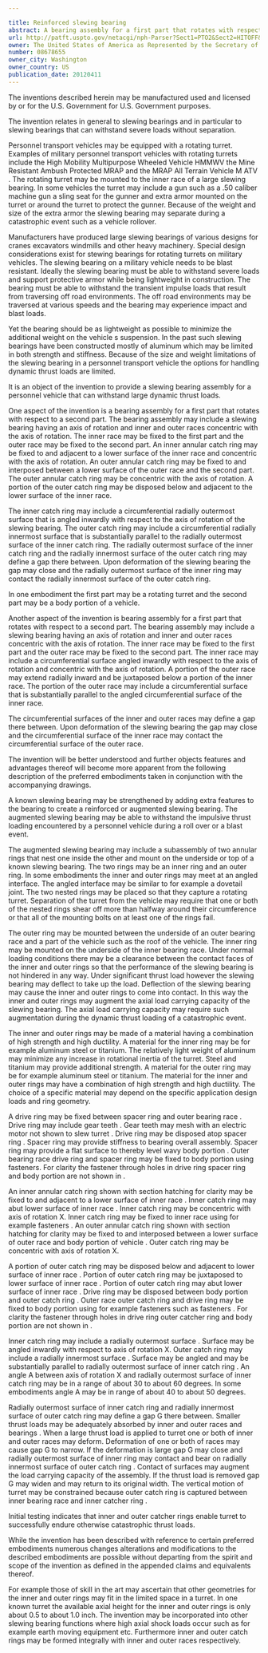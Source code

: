 ```yaml
---

title: Reinforced slewing bearing
abstract: A bearing assembly for a first part that rotates with respect to a second part may include a slewing bearing having an axis of rotation and inner and outer races concentric with the axis of rotation. The inner race may be fixed to the first part and the outer race may be fixed to the second part. An inner, annular catch ring may be fixed to and adjacent to a lower surface of the inner race. An outer, annular catch ring may be fixed to and interposed between a lower surface of the outer race and the second part. A portion of the outer catch ring may be disposed below and adjacent to the lower surface of the inner race.
url: http://patft.uspto.gov/netacgi/nph-Parser?Sect1=PTO2&Sect2=HITOFF&p=1&u=%2Fnetahtml%2FPTO%2Fsearch-adv.htm&r=1&f=G&l=50&d=PALL&S1=08678655&OS=08678655&RS=08678655
owner: The United States of America as Represented by the Secretary of the Army
number: 08678655
owner_city: Washington
owner_country: US
publication_date: 20120411
---
```

The inventions described herein may be manufactured used and licensed by or for the U.S. Government for U.S. Government purposes.

The invention relates in general to slewing bearings and in particular to slewing bearings that can withstand severe loads without separation.

Personnel transport vehicles may be equipped with a rotating turret. Examples of military personnel transport vehicles with rotating turrets include the High Mobility Multipurpose Wheeled Vehicle HMMWV the Mine Resistant Ambush Protected MRAP and the MRAP All Terrain Vehicle M ATV . The rotating turret may be mounted to the inner race of a large slewing bearing. In some vehicles the turret may include a gun such as a .50 caliber machine gun a sling seat for the gunner and extra armor mounted on the turret or around the turret to protect the gunner. Because of the weight and size of the extra armor the slewing bearing may separate during a catastrophic event such as a vehicle rollover.

Manufacturers have produced large slewing bearings of various designs for cranes excavators windmills and other heavy machinery. Special design considerations exist for stewing bearings for rotating turrets on military vehicles. The slewing bearing on a military vehicle needs to be blast resistant. Ideally the slewing bearing must be able to withstand severe loads and support protective armor while being lightweight in construction. The bearing must be able to withstand the transient impulse loads that result from traversing off road environments. The off road environments may be traversed at various speeds and the bearing may experience impact and blast loads.

Yet the bearing should be as lightweight as possible to minimize the additional weight on the vehicle s suspension. In the past such slewing bearings have been constructed mostly of aluminum which may be limited in both strength and stiffness. Because of the size and weight limitations of the slewing bearing in a personnel transport vehicle the options for handling dynamic thrust loads are limited.

It is an object of the invention to provide a slewing bearing assembly for a personnel vehicle that can withstand large dynamic thrust loads.

One aspect of the invention is a bearing assembly for a first part that rotates with respect to a second part. The bearing assembly may include a slewing bearing having an axis of rotation and inner and outer races concentric with the axis of rotation. The inner race may be fixed to the first part and the outer race may be fixed to the second part. An inner annular catch ring may be fixed to and adjacent to a lower surface of the inner race and concentric with the axis of rotation. An outer annular catch ring may be fixed to and interposed between a lower surface of the outer race and the second part. The outer annular catch ring may be concentric with the axis of rotation. A portion of the outer catch ring may be disposed below and adjacent to the lower surface of the inner race.

The inner catch ring may include a circumferential radially outermost surface that is angled inwardly with respect to the axis of rotation of the slewing bearing. The outer catch ring may include a circumferential radially innermost surface that is substantially parallel to the radially outermost surface of the inner catch ring. The radially outermost surface of the inner catch ring and the radially innermost surface of the outer catch ring may define a gap there between. Upon deformation of the slewing bearing the gap may close and the radially outermost surface of the inner ring may contact the radially innermost surface of the outer catch ring.

In one embodiment the first part may be a rotating turret and the second part may be a body portion of a vehicle.

Another aspect of the invention is bearing assembly for a first part that rotates with respect to a second part. The bearing assembly may include a slewing bearing having an axis of rotation and inner and outer races concentric with the axis of rotation. The inner race may be fixed to the first part and the outer race may be fixed to the second part. The inner race may include a circumferential surface angled inwardly with respect to the axis of rotation and concentric with the axis of rotation. A portion of the outer race may extend radially inward and be juxtaposed below a portion of the inner race. The portion of the outer race may include a circumferential surface that is substantially parallel to the angled circumferential surface of the inner race.

The circumferential surfaces of the inner and outer races may define a gap there between. Upon deformation of the slewing bearing the gap may close and the circumferential surface of the inner race may contact the circumferential surface of the outer race.

The invention will be better understood and further objects features and advantages thereof will become more apparent from the following description of the preferred embodiments taken in conjunction with the accompanying drawings.

A known slewing bearing may be strengthened by adding extra features to the bearing to create a reinforced or augmented slewing bearing. The augmented slewing bearing may be able to withstand the impulsive thrust loading encountered by a personnel vehicle during a roll over or a blast event.

The augmented slewing bearing may include a subassembly of two annular rings that nest one inside the other and mount on the underside or top of a known slewing bearing. The two rings may be an inner ring and an outer ring. In some embodiments the inner and outer rings may meet at an angled interface. The angled interface may be similar to for example a dovetail joint. The two nested rings may be placed so that they capture a rotating turret. Separation of the turret from the vehicle may require that one or both of the nested rings shear off more than halfway around their circumference or that all of the mounting bolts on at least one of the rings fail.

The outer ring may be mounted between the underside of an outer bearing race and a part of the vehicle such as the roof of the vehicle. The inner ring may be mounted on the underside of the inner bearing race. Under normal loading conditions there may be a clearance between the contact faces of the inner and outer rings so that the performance of the slewing bearing is not hindered in any way. Under significant thrust load however the slewing bearing may deflect to take up the load. Deflection of the slewing bearing may cause the inner and outer rings to come into contact. In this way the inner and outer rings may augment the axial load carrying capacity of the slewing bearing. The axial load carrying capacity may require such augmentation during the dynamic thrust loading of a catastrophic event.

The inner and outer rings may be made of a material having a combination of high strength and high ductility. A material for the inner ring may be for example aluminum steel or titanium. The relatively light weight of aluminum may minimize any increase in rotational inertia of the turret. Steel and titanium may provide additional strength. A material for the outer ring may be for example aluminum steel or titanium. The material for the inner and outer rings may have a combination of high strength and high ductility. The choice of a specific material may depend on the specific application design loads and ring geometry.

A drive ring may be fixed between spacer ring and outer bearing race . Drive ring may include gear teeth . Gear teeth may mesh with an electric motor not shown to slew turret . Drive ring may be disposed atop spacer ring . Spacer ring may provide stiffness to bearing overall assembly. Spacer ring may provide a flat surface to thereby level wavy body portion . Outer bearing race drive ring and spacer ring may be fixed to body portion using fasteners. For clarity the fastener through holes in drive ring spacer ring and body portion are not shown in .

An inner annular catch ring shown with section hatching for clarity may be fixed to and adjacent to a lower surface of inner race . Inner catch ring may abut lower surface of inner race . Inner catch ring may be concentric with axis of rotation X. Inner catch ring may be fixed to inner race using for example fasteners . An outer annular catch ring shown with section hatching for clarity may be fixed to and interposed between a lower surface of outer race and body portion of vehicle . Outer catch ring may be concentric with axis of rotation X.

A portion of outer catch ring may be disposed below and adjacent to lower surface of inner race . Portion of outer catch ring may be juxtaposed to lower surface of inner race . Portion of outer catch ring may abut lower surface of inner race . Drive ring may be disposed between body portion and outer catch ring . Outer race outer catch ring and drive ring may be fixed to body portion using for example fasteners such as fasteners . For clarity the fastener through holes in drive ring outer catcher ring and body portion are not shown in .

Inner catch ring may include a radially outermost surface . Surface may be angled inwardly with respect to axis of rotation X. Outer catch ring may include a radially innermost surface . Surface may be angled and may be substantially parallel to radially outermost surface of inner catch ring . An angle A between axis of rotation X and radially outermost surface of inner catch ring may be in a range of about 30 to about 60 degrees. In some embodiments angle A may be in range of about 40 to about 50 degrees.

Radially outermost surface of inner catch ring and radially innermost surface of outer catch ring may define a gap G there between. Smaller thrust loads may be adequately absorbed by inner and outer races and bearings . When a large thrust load is applied to turret one or both of inner and outer races may deform. Deformation of one or both of races may cause gap G to narrow. If the deformation is large gap G may close and radially outermost surface of inner ring may contact and bear on radially innermost surface of outer catch ring . Contact of surfaces may augment the load carrying capacity of the assembly. If the thrust load is removed gap G may widen and may return to its original width. The vertical motion of turret may be constrained because outer catch ring is captured between inner bearing race and inner catcher ring .

Initial testing indicates that inner and outer catcher rings enable turret to successfully endure otherwise catastrophic thrust loads.

While the invention has been described with reference to certain preferred embodiments numerous changes alterations and modifications to the described embodiments are possible without departing from the spirit and scope of the invention as defined in the appended claims and equivalents thereof.

For example those of skill in the art may ascertain that other geometries for the inner and outer rings may fit in the limited space in a turret. In one known turret the available axial height for the inner and outer rings is only about 0.5 to about 1.0 inch. The invention may be incorporated into other slewing bearing functions where high axial shock loads occur such as for example earth moving equipment etc. Furthermore inner and outer catch rings may be formed integrally with inner and outer races respectively.

